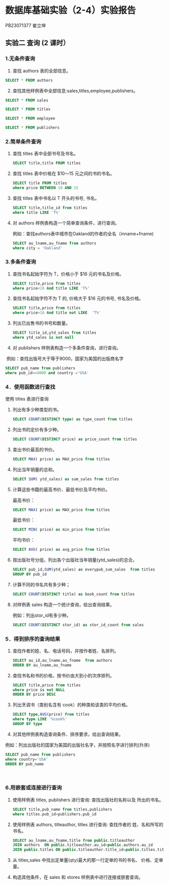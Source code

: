 # 数据库基础实验（2-4）实验报告

PB23071377 崔立坤

## 实验二 查询 (2 课时）

### 1.无条件查询

1.  查找 authors 表的全部信息。 

   ```sql
   SELECT * FROM authors
   ```

2.  查找其他样例表中全部信息:sales,titles,employee,publishers。

   ```sql
   SELECT * FROM sales
   ```

   ```sql
   SELECT * FROM titles
   ```

   ```sql
   SELECT * FROM employee
   ```

   ```sql
   SELECT * FROM publishers
   ```

   

### 2.简单条件查询

1. 查找 titles 表中全部书号及书名。 

   ```sql
   SELECT title,title FROM titles
   ```

   

2. 查找 titles 表中价格在 $10～15 元之间的书的书名。

   ```sql
   SELECT title FROM titles
   where price BETWEEN 10 AND 15
   ```

   

3. 查找 titles 表中书名以 T 开头的书号, 书名。

   ```sql
   SELECT title,title_id from titles
   where title LIKE 'T%'
   ```

   

4. 对 authors 样例表构造一个简单查询条件，进行查询。

   例如：查找authors表中城市在Oakland的作者的全名（inname+fname)

   ```sql
   SELECT au_lname,au_fname from authors  
   where city = 'Oakland'
   ```

### 3.多条件查询

1. 查找书名起始字符为 T，价格小于 $16 元的书名及价格。

   ```sql
   SELECT title,price from titles   
   where price<16 And title LIKE 'T%'
   ```

   

2. 查找书名起始字符不为 T 的, 价格大于 $16 元的书号, 书名及价格。

   ```sql
   SELECT title,price from titles   
   where price>16 And title not LIKE  'T%'
   ```

   

3. 列出已出售书的书号和数量。 

   ```sql
   SELECT title_id,ytd_sales from titles   
   where ytd_sales is not null
   ```

   

4. 对 publishers 样例表构造一个多条件查询，进行查询。

​        例如：查找出版号大于等于9000，国家为美国的出版商名字

```sql
SELECT pub_name from publishers
where pub_id>=9000 and country ='USA'
```



### 4．使用函数进行查找

使用 titles 表进行查询 

1. 列出有多少种类型的书。

   ```sql
   SELECT COUNT(DISTINCT type) as type_count from titles
   ```

   

2. 列出书的定价有多少种。 

   ```sql
   SELECT COUNT(DISTINCT price) as price_count from titles
   ```

   

3. 查出书价最高的书价。 

   ```sql
   SELECT MAX( price) as MAX_price from titles
   ```

   

4. 列出当年销量的总和。 

   ```sql
   SELECT SUM( ytd_sales) as sum_sales from titles
   ```

   

5. 计算这些书籍的最高书价、最低书价及平均书价。

   最高书价：

   ```sql
   SELECT MAX( price) as MAX_price from titles
   ```

   最低书价：

   ```sql
   SELECT MIN( price) as min_price from titles
   ```

   平均书价：

   ```sql
   SELECT AVG( price) as avg_price from titles
   ```

   

6. 按出版社号分组，列出各个出版社当年销量(ytd_sales)的总合。

    

   ```sql
   SELECT pub_id,SUM(ytd_sales) as everypub_sum_sales  from titles    
   GROUP BY pub_id
   ```

   

7. 计算不同的书名共有多少种；

   ```sql
   SELECT COUNT(DISTINCT title) as book_count from titles
   ```

   

8. 对样例表 sales 构造一个统计查询，给出查询结果。

   例如：列出stor_id有多少种。
   
   ```sql
   SELECT COUNT(DISTINCT stor_id) as stor_id_count from sales
   ```

### 5．得到排序的查询结果 

1. 查找作者的姓、名、电话号码，并按作者姓、名排列。 

   ```sql
   SELECT au_id,au_lname,au_fname  from authors 
   ORDER BY au_lname,au_fname
   ```

   

2. 查找书名和书的价格，按书价由大到小的次序排列。

   ```sql
   SELECT title,price from titles
   where price is not NULL
   ORDER BY price DESC
   ```

   

3. 列出烹调书（类别名含有 cook）的种类和该类的平均价格。

   ```sql
   SELECT type,AVG(price) from titles
   where type LIKE '%cook%'
   GROUP BY type
   ```

   

4. 对其他样例表构造查询条件、排序要求，给出查询结果。

​        例如：列出出版社的国家为美国的出版社名字，并按照名字进行排列(升序)

```sql
SELECT pub_name from publishers
where country='USA'
ORDER BY pub_name
```

​         

### 6.用嵌套或连接进行查询 

1. 使用样例表 titles, publishers 进行查询: 查找出版社的名称以及 所出的书名。

   ```sql
   SELECT title,pub_name from titles,publishers 
   where titles.pub_id=publishers.pub_id
   ```

   

2. 使用样例表 authors, titleauthor, titles 进行查询: 查找作者的 姓、名和所写的书名。 

   ```sql
   SELECT au_lname,au_fname,title from public.titleauthor
   JOIN authors  ON public.titleauthor.au_id=public.authors.au_id
   JOIN public.titles ON public.titleauthor.title_id=public.titles.title_id
   ```

   

3. 从 titles,sales 中找出定单量(qty)最大的那一行定单的书的书名、 价格、定单量。 

4. 构造其他条件，在 sales 和 stores 样例表中进行连接或嵌套查询。
